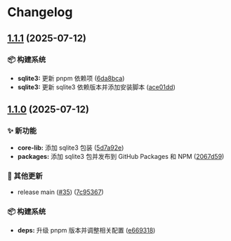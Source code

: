 # Changelog

## [1.1.1](https://github.com/CandriaJS/core-lib/compare/sqlite3-v1.1.0...sqlite3-v1.1.1) (2025-07-12)


### 📦️ 构建系统

* **sqlite3:** 更新 pnpm 依赖项 ([6da8bca](https://github.com/CandriaJS/core-lib/commit/6da8bcad20975a3596b85a673f9150ceabfa5d9f))
* **sqlite3:** 更新 sqlite3 依赖版本并添加安装脚本 ([ace01dd](https://github.com/CandriaJS/core-lib/commit/ace01ddfb70320abf65614d00bc477511688c05a))

## [1.1.0](https://github.com/CandriaJS/core-lib/compare/sqlite3-v1.0.0...sqlite3-v1.1.0) (2025-07-12)


### ✨ 新功能

* **core-lib:** 添加 sqlite3 包装 ([5d7a92e](https://github.com/CandriaJS/core-lib/commit/5d7a92ef13f7b27f84951504edb5c84c29517acf))
* **packages:** 添加 sqlite3 包并发布到 GitHub Packages 和 NPM ([2067d59](https://github.com/CandriaJS/core-lib/commit/2067d598a9d2296073ea2048c90214d2d5ced172))


### 🔧 其他更新

* release main ([#35](https://github.com/CandriaJS/core-lib/issues/35)) ([7c95367](https://github.com/CandriaJS/core-lib/commit/7c9536764b104ddf97554a499bd151bd521363b8))


### 📦️ 构建系统

* **deps:** 升级 pnpm 版本并调整相关配置 ([e669318](https://github.com/CandriaJS/core-lib/commit/e669318e032ffdc2a7461541241464b561f0248e))
